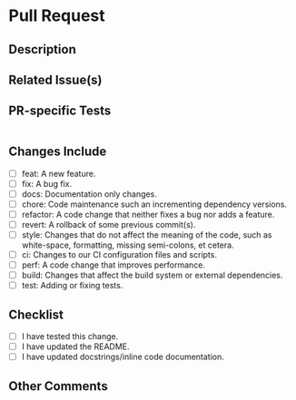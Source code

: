 # Pull Request

## Description

## Related Issue(s)

## PR-specific Tests

```sh
```

## Changes Include

* [ ] feat:       A new feature.
* [ ] fix:        A bug fix.
* [ ] docs:       Documentation only changes.
* [ ] chore:      Code maintenance such an incrementing dependency versions.
* [ ] refactor:   A code change that neither fixes a bug nor adds a feature.
* [ ] revert:     A rollback of some previous commit(s).
* [ ] style:      Changes that do not affect the meaning of the code, such as
   white-space, formatting, missing semi-colons, et cetera.
* [ ] ci:         Changes to our CI configuration files and scripts.
* [ ] perf:       A code change that improves performance.
* [ ] build:      Changes that affect the build system or external dependencies.
* [ ] test:       Adding or fixing tests.

## Checklist

* [ ] I have tested this change.
* [ ] I have updated the README.
* [ ] I have updated docstrings/inline code documentation.

## Other Comments
